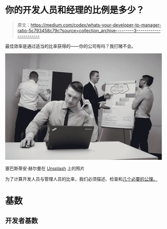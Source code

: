 # 你的开发人员和经理的比例是多少？

> 原文：<https://medium.com/codex/whats-your-developer-to-manager-ratio-5c793458c79c?source=collection_archive---------3----------------------->

最佳效率是通过适当的比率获得的——你的公司有吗？我打赌不会。

![](img/e057971982ca5dbd7c90584c9d4ddd44.png)

塞巴斯蒂安·赫尔曼在 [Unsplash](https://unsplash.com/s/photos/suits-crowd?utm_source=unsplash&utm_medium=referral&utm_content=creditCopyText) 上的照片

为了计算开发人员与管理人员的比率，我们必须描述、检查和[几个必要的公理。](https://en.wikipedia.org/wiki/Throw_shade)

# 基数

## 开发者基数